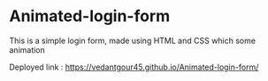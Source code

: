 # Animated-login-form
This is a simple login form, made using HTML and CSS which some animation

Deployed link : https://vedantgour45.github.io/Animated-login-form/ 
